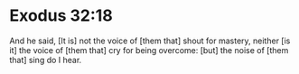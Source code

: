 # Exodus 32:18

And he said, [It is] not the voice of [them that] shout for mastery, neither [is it] the voice of [them that] cry for being overcome: [but] the noise of [them that] sing do I hear.